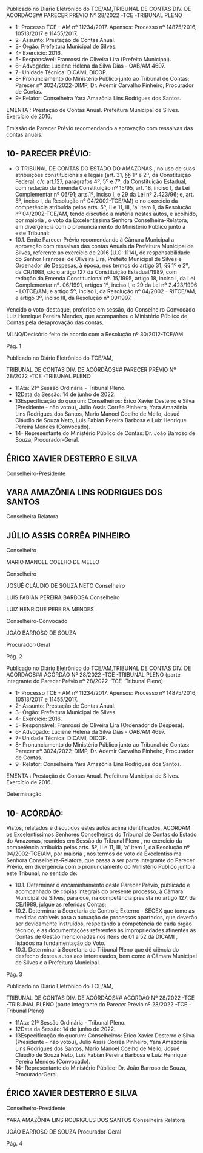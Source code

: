 Publicado  no  Diário  Eletrônico do TCE/AM,TRIBUNAL DE CONTAS DIV. DE ACÓRDÃOS## PARECER PRÉVIO Nº 28/2022 -TCE -TRIBUNAL PLENO

- 1- Processo TCE - AM nº 11234/2017. Apensos: Processo nº  14875/2016, 10513/2017 e 11455/2017.
- 2- Assunto: Prestação de Contas Anual.
- 3- Órgão: Prefeitura Municipal de Silves.
- 4- Exercício: 2016.
- 5- Responsável: Franrossi de Oliveira Lira (Prefeito Municipal).
- 6- Advogado: Luciene Helena da Silva Dias - OAB/AM 4697.
- 7- Unidade Técnica: DICAMI, DICOP.
- 8- Pronunciamento  do  Ministério  Público  junto  ao  Tribunal  de  Contas: Parecer  nº 3024/2022-DIMP,  Dr. Ademir Carvalho Pinheiro, Procurador de Contas.
- 9- Relator: Conselheira Yara Amazônia Lins Rodrigues dos Santos.

EMENTA :  Prestação  de  Contas  Anual.    Prefeitura Municipal de Silves.  Exercício de 2016.

Emissão de Parecer Prévio recomendando a aprovação com ressalvas das contas anuais.

## 10-  PARECER PRÉVIO:

- O  TRIBUNAL  DE  CONTAS  DO  ESTADO  DO  AMAZONAS ,  no  uso  de  suas atribuições  constitucionais  e  legais  (art.  31,  §§  1º  e  2º,  da  Constituição  Federal,  c/c art.127,  parágrafos  4º,  5º  e  7º,  da  Constituição  Estadual,  com  redação  da  Emenda Constituição nº 15/95, art. 18, inciso I, da Lei Complementar nº 06/91; arts.1º, inciso I, e 29  da  Lei  nº  2.423/96;  e,  art.  5º,  inciso  I,  da  Resolução  nº  04/2002-TCE/AM)  e  no exercício da competência atribuída pelos arts. 5º, II e 11, III, 'a' item 1, da Resolução nº 04/2002-TCE/AM, tendo discutido a matéria nestes autos, e acolhido, por maioria , o voto da Excelentíssima Senhora Conselheira-Relatora, em divergência com o pronunciamento do Ministério Público junto a este Tribunal:
- 10.1. Emite Parecer Prévio recomendando à Câmara Municipal a aprovação com ressalvas das contas Anuais da Prefeitura Municipal de Silves, referente ao exercício de 2016 (U.G: 1114), de responsabilidade do Senhor Franrossi de Oliveira Lira, Prefeito Municipal de Silves e Ordenador de Despesas, à época, nos termos do artigo  31,  §§  1º  e  2º,  da  CR/1988,  c/c  o  artigo  127  da  Constituição Estadual/1989,  com  redação  da  Emenda  Constitucional  nº.  15/1995, artigo 18, inciso I, da Lei Complementar nº. 06/1991, artigos 1º, inciso I, e  29  da  Lei  nº  2.423/1996  -  LOTCE/AM,  e  artigo  5º,  inciso  I,  da Resolução nº 04/2002 - RITCE/AM, e artigo 3º, inciso III, da Resolução nº 09/1997.

Vencido o voto-destaque, proferido em sessão, do Conselheiro Convocado Luiz Henrique  Pereira  Mendes,  que  acompanhou  o  Ministério  Público  de  Contas  pela desaprovação das contas.

MLNQ/Decisório feito de acordo com a Resolução nº 30/2012-TCE/AM

Pág. 1

Publicado  no  Diário  Eletrônico do TCE/AM,

TRIBUNAL DE CONTAS DIV. DE ACÓRDÃOS## PARECER PRÉVIO Nº 28/2022 -TCE -TRIBUNAL PLENO

- 11Ata: 21ª Sessão Ordinária - Tribunal Pleno.
- 12Data da Sessão: 14 de junho de 2022.
- 13Especificação do quorum: Conselheiros: Érico Xavier Desterro e Silva (Presidente - não votou), Júlio Assis Corrêa Pinheiro, Yara Amazônia Lins Rodrigues dos Santos, Mario  Manoel  Coelho  de  Mello,  Josué  Cláudio  de  Souza  Neto,  Luis  Fabian  Pereira Barbosa e Luiz Henrique Pereira Mendes (Convocado).
- 14-  Representante  do  Ministério  Público  de  Contas: Dr. João  Barroso  de  Souza, Procurador-Geral.

## ÉRICO XAVIER DESTERRO E SILVA

Conselheiro-Presidente

## YARA AMAZÔNIA LINS RODRIGUES DOS SANTOS

Conselheira Relatora

## JÚLIO ASSIS CORRÊA PINHEIRO

Conselheiro

MARIO MANOEL COELHO DE MELLO

Conselheiro

JOSUÉ CLÁUDIO DE SOUZA NETO Conselheiro

LUIS FABIAN PEREIRA BARBOSA Conselheiro

LUIZ HENRIQUE PEREIRA MENDES

Conselheiro-Convocado

JOÃO BARROSO DE SOUZA

Procurador-Geral

Pág. 2

Publicado  no  Diário  Eletrônico do TCE/AM,TRIBUNAL DE CONTAS DIV. DE ACÓRDÃOS## ACÓRDÃO Nº 28/2022 -TCE -TRIBUNAL PLENO (parte integrante do Parecer Prévio nº 28/2022 -TCE -Tribunal Pleno)

- 1- Processo TCE - AM nº 11234/2017. Apensos: Processo nº  14875/2016, 10513/2017 e 11455/2017.
- 2- Assunto: Prestação de Contas Anual.
- 3- Órgão: Prefeitura Municipal de Silves.
- 4- Exercício: 2016.
- 5- Responsável: Franrossi de Oliveira Lira (Ordenador de Despesa).
- 6- Advogado: Luciene Helena da Silva Dias - OAB/AM 4697.
- 7- Unidade Técnica: DICAMI, DICOP.
- 8- Pronunciamento  do  Ministério  Público  junto  ao  Tribunal  de  Contas: Parecer  nº 3024/2022-DIMP,  Dr. Ademir Carvalho Pinheiro, Procurador de Contas.
- 9- Relator: Conselheira Yara Amazônia Lins Rodrigues dos Santos.

EMENTA :  Prestação  de  Contas  Anual.    Prefeitura Municipal de Silves. Exercício de 2016.

Determinação.

## 10-  ACÓRDÃO:

Vistos, relatados e discutidos estes autos acima identificados, ACORDAM os Excelentíssimos Senhores Conselheiros do Tribunal de Contas do Estado do Amazonas, reunidos em Sessão do Tribunal Pleno , no exercício da competência atribuída pelos arts. 5º, II e 11, III, 'a' item 1, da Resolução nº 04/2002-TCE/AM, por maioria , nos termos do voto da Excelentíssima Senhora Conselheira-Relatora, que passa a ser parte integrante do Parecer Prévio, em divergência com o pronunciamento do Ministério Público junto a este Tribunal, no sentido de:

- 10.1. Determinar o  encaminhamento  deste  Parecer  Prévio,  publicado  e acompanhado  de  cópias  integrais  do  presente  processo,  à  Câmara Municipal de Silves, para que, na competência prevista no artigo 127, da CE/1989, julgue as referidas Contas;
- 10.2. Determinar à  Secretaria  de  Controle  Externo  -  SECEX  que  tome  as medidas  cabíveis  para  a  autuação  de  processos  apartados,  que deverão  ser  devidamente  instruídos,  respeitando  a  competência  de cada órgão técnico, e as documentações referentes às impropriedades atinentes às Contas de Gestão mencionadas nos itens de 01 a 52 da DICAMI , listados na fundamentação do Voto.
- 10.3. Determinar à Secretaria do Tribunal Pleno que dê ciência do desfecho destes  autos  aos  interessados,  bem  como  à  Câmara  Municipal  de Silves e à Prefeitura Municipal.

Pág. 3

Publicado  no  Diário  Eletrônico do TCE/AM,

TRIBUNAL DE CONTAS DIV. DE ACÓRDÃOS## ACÓRDÃO Nº 28/2022 -TCE -TRIBUNAL PLENO (parte integrante do Parecer Prévio nº 28/2022 -TCE -Tribunal Pleno)

- 11Ata: 21ª Sessão Ordinária - Tribunal Pleno.
- 12Data da Sessão: 14 de junho de 2022.
- 13Especificação do quorum: Conselheiros: Érico Xavier Desterro e Silva (Presidente - não votou), Júlio Assis Corrêa Pinheiro, Yara Amazônia Lins Rodrigues dos Santos, Mario  Manoel  Coelho  de  Mello,  Josué  Cláudio  de  Souza  Neto,  Luis  Fabian  Pereira Barbosa e Luiz Henrique Pereira Mendes (Convocado).
- 14-  Representante do Ministério Público: Dr. João Barroso de Souza, ProcuradorGeral.

## ÉRICO XAVIER DESTERRO E SILVA

Conselheiro-Presidente

YARA AMAZÔNIA LINS RODRIGUES DOS SANTOS Conselheira Relatora

JOÃO BARROSO DE SOUZA Procurador-Geral

Pág. 4